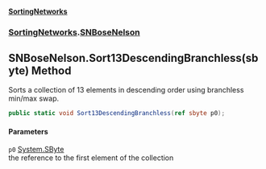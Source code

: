 #### [SortingNetworks](./index.md 'index')
### [SortingNetworks](./SortingNetworks.md 'SortingNetworks').[SNBoseNelson](./SortingNetworks-SNBoseNelson.md 'SortingNetworks.SNBoseNelson')
## SNBoseNelson.Sort13DescendingBranchless(sbyte) Method
Sorts a collection of 13 elements in descending order using branchless min/max swap.  
```csharp
public static void Sort13DescendingBranchless(ref sbyte p0);
```
#### Parameters
<a name='SortingNetworks-SNBoseNelson-Sort13DescendingBranchless(sbyte)-p0'></a>
`p0` [System.SByte](https://docs.microsoft.com/en-us/dotnet/api/System.SByte 'System.SByte')  
the reference to the first element of the collection  
  
